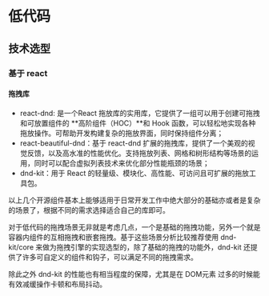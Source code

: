 # 低代码



## 技术选型



###  基于 react



#### 拖拽库

- react-dnd: 是一个React 拖放库的实用库，它提供了一组可以用于创建可拖拽和可放置组件的 **高阶组件（HOC）**和 Hook 函数，可以轻松地实现各种拖放操作。可帮助开发构建复杂的拖放界面，同时保持组件分离；
- react-beautiful-dnd：基于 react-dnd 扩展的拖拽库，提供了一个美观的视觉反馈，以及高水准的性能优化。支持拖放列表、网格和树形结构等场景的运用，同时可以配合虚拟列表技术来优化部分性能瓶颈的场景；
- dnd-kit：用于 React 的轻量级、模块化、高性能、可访问且可扩展的拖放工具包。

以上几个开源组件基本上能够适用于日常开发工作中绝大部分的基础亦或者是复杂的场景了，根据不同的需求选择适合自己的库即可。

对于低代码的拖拽场景无非就是考虑几点，一个是基础的拖拽功能，另外一个就是容器内组件的互相拖拽和嵌套拖拽。基于这些场景分析比较推荐使用 dnd-kit/core 来做为拖拽引擎的实现选型的，除了基础的拖拽的功能外，dnd-kit 还提供了许多可自定义的组件和钩子，可以满足不同的拖拽需求。

除此之外 dnd-kit 的性能也有相当程度的保障，尤其是在 DOM元素 过多的时候能有效减缓操作卡顿和布局抖动。


